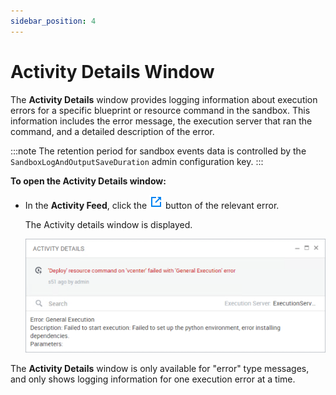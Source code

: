 ```yaml
---
sidebar_position: 4
---
```


# Activity Details Window

The **Activity Details** window provides logging information about execution errors for a specific blueprint or resource command in the sandbox. This information includes the error message, the execution server that ran the command, and a detailed description of the error.

:::note
The retention period for sandbox events data is controlled by the `SandboxLogAndOutputSaveDuration` admin configuration key.
:::

**To open the Activity Details window:**

- In the **Activity Feed**, click the ![](/Images/CloudShell-Portal/Lab-Management/Reservations/Activity-Details-button.png) button of the relevant error.
    
    The Activity details window is displayed.
    
    ![](/Images/CloudShell-Portal/Lab-Management/Reservations/Activity-Details-window_559x212.png)
    

The **Activity Details** window is only available for "error" type messages, and only shows logging information for one execution error at a time.
